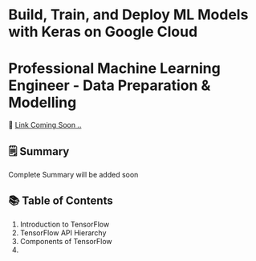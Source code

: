 # Build, Train, and Deploy ML Models with Keras on Google Cloud

# Professional Machine Learning Engineer - Data Preparation & Modelling  
📘 <a href=''> Link Coming Soon .. </a> 

## 🗒️ Summary
Complete Summary will be added soon

## 📚 Table of Contents
1. Introduction to TensorFlow
2. TensorFlow API Hierarchy
3. Components of TensorFlow
4. 
